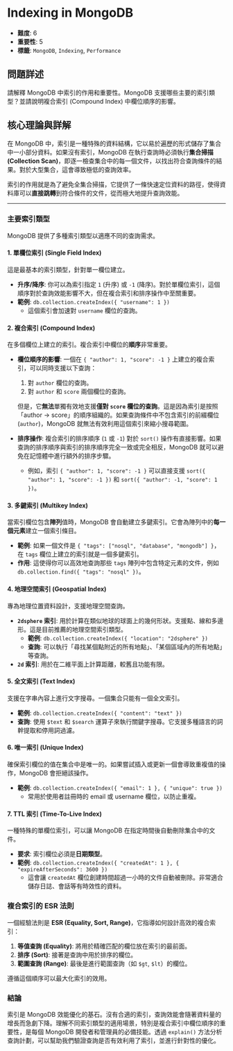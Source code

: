 # Indexing in MongoDB

- **難度**: 6
- **重要性**: 5
- **標籤**: `MongoDB`, `Indexing`, `Performance`

## 問題詳述

請解釋 MongoDB 中索引的作用和重要性。MongoDB 支援哪些主要的索引類型？並請說明複合索引 (Compound Index) 中欄位順序的影響。

## 核心理論與詳解

在 MongoDB 中，索引是一種特殊的資料結構，它以易於遍歷的形式儲存了集合中一小部分資料。如果沒有索引，MongoDB 在執行查詢時必須執行**集合掃描 (Collection Scan)**，即逐一檢查集合中的每一個文件，以找出符合查詢條件的結果。對於大型集合，這會導致極低的查詢效率。

索引的作用就是為了避免全集合掃描，它提供了一條快速定位資料的路徑，使得資料庫可以**直接跳轉**到符合條件的文件，從而極大地提升查詢效能。

---

### 主要索引類型

MongoDB 提供了多種索引類型以適應不同的查詢需求。

#### 1. 單欄位索引 (Single Field Index)

這是最基本的索引類型，針對單一欄位建立。

-   **升序/降序**: 你可以為索引指定 `1` (升序) 或 `-1` (降序)。對於單欄位索引，這個順序對於查詢效能影響不大，但在複合索引和排序操作中至關重要。
-   **範例**: `db.collection.createIndex({ "username": 1 })`
    -   這個索引會加速對 `username` 欄位的查詢。

#### 2. 複合索引 (Compound Index)

在多個欄位上建立的索引。複合索引中欄位的**順序**非常重要。

-   **欄位順序的影響**:
    一個在 `{ "author": 1, "score": -1 }` 上建立的複合索引，可以同時支援以下查詢：
    1.  對 `author` 欄位的查詢。
    2.  對 `author` 和 `score` 兩個欄位的查詢。

    但是，它**無法**單獨有效地支援**僅對 `score` 欄位的查詢**。這是因為索引是按照「author -> score」的順序組織的。如果查詢條件中不包含索引的前綴欄位 (`author`)，MongoDB 就無法有效利用這個索引來縮小搜尋範圍。

-   **排序操作**: 複合索引的排序順序 (`1` 或 `-1`) 對於 `sort()` 操作有直接影響。如果查詢的排序順序與索引的排序順序完全一致或完全相反，MongoDB 就可以避免在記憶體中進行額外的排序步驟。
    -   例如，索引 `{ "author": 1, "score": -1 }` 可以直接支援 `sort({ "author": 1, "score": -1 })` 和 `sort({ "author": -1, "score": 1 })`。

#### 3. 多鍵索引 (Multikey Index)

當索引欄位包含**陣列**值時，MongoDB 會自動建立多鍵索引。它會為陣列中的**每一個元素**建立一個索引條目。

-   **範例**: 如果一個文件是 `{ "tags": ["nosql", "database", "mongodb"] }`，在 `tags` 欄位上建立的索引就是一個多鍵索引。
-   **作用**: 這使得你可以高效地查詢那些 `tags` 陣列中包含特定元素的文件，例如 `db.collection.find({ "tags": "nosql" })`。

#### 4. 地理空間索引 (Geospatial Index)

專為地理位置資料設計，支援地理空間查詢。

-   **`2dsphere` 索引**: 用於計算在類似地球的球面上的幾何形狀。支援點、線和多邊形。這是目前推薦的地理空間索引類型。
    -   **範例**: `db.collection.createIndex({ "location": "2dsphere" })`
    -   **查詢**: 可以執行「尋找某個點附近的所有地點」、「某個區域內的所有地點」等查詢。
-   **`2d` 索引**: 用於在二維平面上計算距離，較舊且功能有限。

#### 5. 全文索引 (Text Index)

支援在字串內容上進行文字搜尋。一個集合只能有一個全文索引。

-   **範例**: `db.collection.createIndex({ "content": "text" })`
-   **查詢**: 使用 `$text` 和 `$search` 運算子來執行關鍵字搜尋。它支援多種語言的詞幹提取和停用詞過濾。

#### 6. 唯一索引 (Unique Index)

確保索引欄位的值在集合中是唯一的。如果嘗試插入或更新一個會導致重複值的操作，MongoDB 會拒絕該操作。

-   **範例**: `db.collection.createIndex({ "email": 1 }, { "unique": true })`
    -   常用於使用者註冊時的 email 或 username 欄位，以防止重複。

#### 7. TTL 索引 (Time-To-Live Index)

一種特殊的單欄位索引，可以讓 MongoDB 在指定時間後自動刪除集合中的文件。

-   **要求**: 索引欄位必須是**日期類型**。
-   **範例**: `db.collection.createIndex({ "createdAt": 1 }, { "expireAfterSeconds": 3600 })`
    -   這會讓 `createdAt` 欄位創建時間超過一小時的文件自動被刪除。非常適合儲存日誌、會話等有時效性的資料。

### 複合索引的 ESR 法則

一個經驗法則是 **ESR (Equality, Sort, Range)**，它指導如何設計高效的複合索引：

1.  **等值查詢 (Equality)**: 將用於精確匹配的欄位放在索引的最前面。
2.  **排序 (Sort)**: 接著是查詢中用於排序的欄位。
3.  **範圍查詢 (Range)**: 最後是進行範圍查詢（如 `$gt`, `$lt`）的欄位。

遵循這個順序可以最大化索引的效用。

### 結論

索引是 MongoDB 效能優化的基石。沒有合適的索引，查詢效能會隨著資料量的增長而急劇下降。理解不同索引類型的適用場景，特別是複合索引中欄位順序的重要性，是每個 MongoDB 開發者和管理員的必備技能。透過 `explain()` 方法分析查詢計劃，可以幫助我們驗證查詢是否有效利用了索引，並進行針對性的優化。
